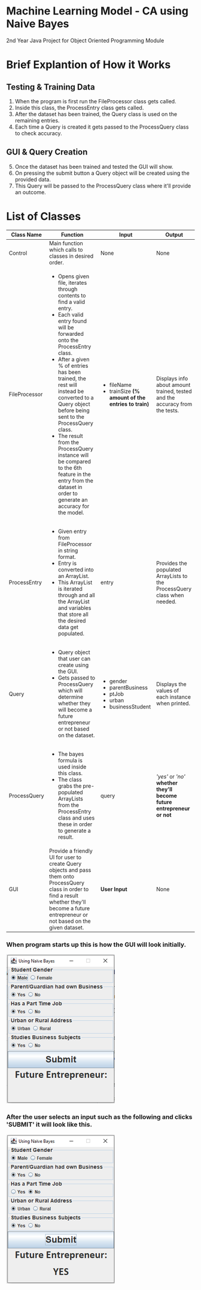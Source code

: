 # Machine Learning Model - CA using Naive Bayes
2nd Year Java Project for Object Oriented Programming Module

# Brief Explantion of How it Works

## Testing & Training Data
1. When the program is first run the FileProcessor class gets called.
2. Inside this class, the ProcessEntry class gets called.
3. After the dataset has been trained, the Query class is used on the remaining entries.
4. Each time a Query is created it gets passed to the ProcessQuery class to check accuracy.

## GUI & Query Creation
5. Once the dataset has been trained and tested the GUI will show.
6. On pressing the submit button a Query object will be created using the provided data.
7. This Query will be passed to the ProcessQuery class where it'll provide an outcome.

# List of Classes
Class Name | Function | Input | Output
--- | --- | --- | ---
Control | Main function which calls to classes in desired order. | None | None
FileProcessor | <ul><li>Opens given file, iterates through contents to find a valid entry.</li><li>Each valid entry found will be forwarded onto the ProcessEntry class.</li><li>After a given % of entries has been trained, the rest will instead be converted to a Query object before being sent to the ProcessQuery class.</li><li>The result from the ProcessQuery instance will be compared to the 6th feature in the entry from the dataset in order to generate an accuracy for the model.</li></ul>| <ul><li>fileName</li><li>trainSize **(% amount of the entries to train)** </li></ul> | Displays info about amount trained, tested and the accuracy from the tests.
ProcessEntry | <ul><li>Given entry from FileProcessor in string format.</li><li>Entry is converted into an ArrayList.</li><li>This ArrayList is iterated through and all the ArrayList and variables that store all the desired data get populated.</li></ul> | entry | Provides the populated ArrayLists to the ProcessQuery class when needed.
Query | <ul><li>Query object that user can create using the GUI.</li><li>Gets passed to ProcessQuery which will determine whether they will become a future entrepreneur or not based on the dataset.</li></ul> | <ul><li>gender</li><li>parentBusiness</li><li>ptJob</li><li>urban</li><li>businessStudent</li></ul> | Displays the values of each instance when printed.
ProcessQuery | <ul><li>The bayes formula is used inside this class.</li><li>The class grabs the pre-populated ArrayLists from the ProcessEntry class and uses these in order to generate a result.</li></ul> | query | *'yes'* or *'no'* **whether they'll become future entrepreneur or not**
GUI | Provide a friendly UI for user to create Query objects and pass them onto ProcessQuery class in order to find a result whether they'll become a future entrepreneur or not based on the given dataset. | **User Input** | None

### When program starts up this is how the GUI will look initially.
![alt text](https://github.com/SeanHampson/MLM-CA/blob/main/images/default-gui.png "Default GUI")

### After the user selects an input such as the following and clicks 'SUBMIT' it will look like this.
![alt text](https://github.com/SeanHampson/MLM-CA/blob/main/images/selection-gui.png "Selection GUI")
